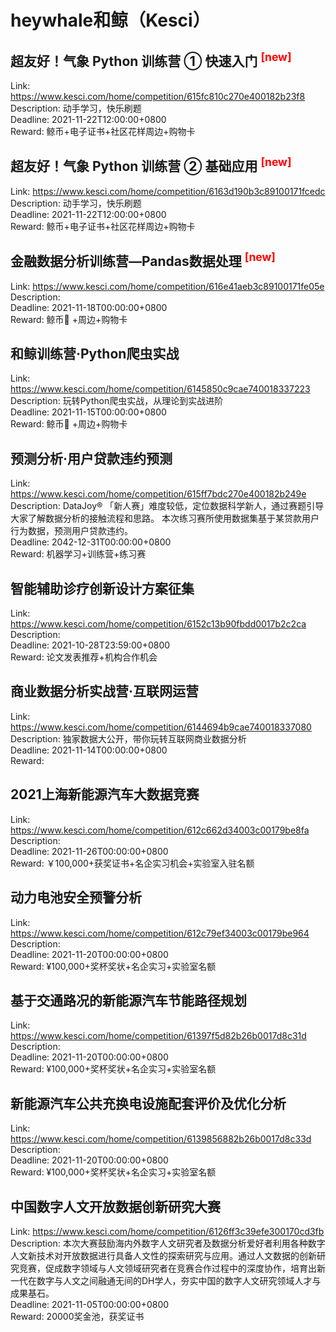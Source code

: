 # heywhale和鲸（Kesci）



## 超友好！气象 Python 训练营 ① 快速入门 <sup style="color:red">[new]<sup>  

Link: https://www.kesci.com/home/competition/615fc810c270e400182b23f8  
Description: 动手学习，快乐刷题  
Deadline: 2021-11-22T12:00:00+0800  
Reward: 鲸币+电子证书+社区花样周边+购物卡  


## 超友好！气象 Python 训练营 ② 基础应用 <sup style="color:red">[new]<sup>  

Link: https://www.kesci.com/home/competition/6163d190b3c89100171fcedc  
Description: 动手学习，快乐刷题  
Deadline: 2021-11-22T12:00:00+0800  
Reward: 鲸币+电子证书+社区花样周边+购物卡  


## 金融数据分析训练营—Pandas数据处理 <sup style="color:red">[new]<sup>  

Link: https://www.kesci.com/home/competition/616e41aeb3c89100171fe05e  
Description:   
Deadline: 2021-11-18T00:00:00+0800  
Reward: 鲸币🐳 +周边+购物卡  


## 和鲸训练营·Python爬虫实战

Link: https://www.kesci.com/home/competition/6145850c9cae740018337223  
Description: 玩转Python爬虫实战，从理论到实战进阶  
Deadline: 2021-11-15T00:00:00+0800  
Reward: 鲸币🐳 +周边+购物卡  


## 预测分析·用户贷款违约预测

Link: https://www.kesci.com/home/competition/615ff7bdc270e400182b249e  
Description: DataJoy® 「新人赛」难度较低，定位数据科学新人，通过赛题引导大家了解数据分析的接触流程和思路。
本次练习赛所使用数据集基于某贷款用户行为数据，预测用户贷款违约。  
Deadline: 2042-12-31T00:00:00+0800  
Reward: 机器学习+训练营+练习赛  


## 智能辅助诊疗创新设计方案征集

Link: https://www.kesci.com/home/competition/6152c13b90fbdd0017b2c2ca  
Description:   
Deadline: 2021-10-28T23:59:00+0800  
Reward: 论文发表推荐+机构合作机会  


## 商业数据分析实战营·互联网运营

Link: https://www.kesci.com/home/competition/6144694b9cae740018337080  
Description: 独家数据大公开，带你玩转互联网商业数据分析  
Deadline: 2021-11-14T00:00:00+0800  
Reward:   


## 2021上海新能源汽车大数据竞赛

Link: https://www.kesci.com/home/competition/612c662d34003c00179be8fa  
Description:   
Deadline: 2021-11-26T00:00:00+0800  
Reward: ￥100,000+获奖证书+名企实习机会+实验室入驻名额  


## 动力电池安全预警分析

Link: https://www.kesci.com/home/competition/612c79ef34003c00179be964  
Description:   
Deadline: 2021-11-20T00:00:00+0800  
Reward: ¥100,000+奖杯奖状+名企实习+实验室名额  


## 基于交通路况的新能源汽车节能路径规划

Link: https://www.kesci.com/home/competition/61397f5d82b26b0017d8c31d  
Description:   
Deadline: 2021-11-20T00:00:00+0800  
Reward: ¥100,000+奖杯奖状+名企实习+实验室名额  


## 新能源汽车公共充换电设施配套评价及优化分析

Link: https://www.kesci.com/home/competition/6139856882b26b0017d8c33d  
Description:   
Deadline: 2021-11-20T00:00:00+0800  
Reward: ¥100,000+奖杯奖状+名企实习+实验室名额  


## 中国数字人文开放数据创新研究大赛

Link: https://www.kesci.com/home/competition/6126ff3c39efe300170cd3fb  
Description: 本次大赛鼓励海内外数字人文研究者及数据分析爱好者利用各种数字人文新技术对开放数据进行具备人文性的探索研究与应用。通过人文数据的创新研究竞赛，促成数字领域与人文领域研究者在竞赛合作过程中的深度协作，培育出新一代在数字与人文之间融通无间的DH学人，夯实中国的数字人文研究领域人才与成果基石。  
Deadline: 2021-11-05T00:00:00+0800  
Reward: 20000奖金池，获奖证书  

